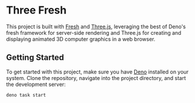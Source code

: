 # Three Fresh

This project is built with [Fresh](https://fresh.deno.dev/) and
[Three.js](https://threejs.org/), leveraging the best of Deno's fresh framework
for server-side rendering and Three.js for creating and displaying animated 3D
computer graphics in a web browser.

## Getting Started

To get started with this project, make sure you have [Deno](https://deno.land/)
installed on your system. Clone the repository, navigate into the project
directory, and start the development server:

```bash
deno task start
```
